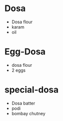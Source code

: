 # Dosa

* Dosa flour
* karam
* oil

# Egg-Dosa

* dosa flour
* 2 eggs

# special-dosa
* Dosa batter
* podi
* bombay chutney
